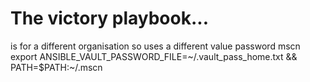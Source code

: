 # The victory playbook...

is for a different organisation so uses a different value password mscn
    export ANSIBLE_VAULT_PASSWORD_FILE=~/.vault_pass_home.txt && PATH=$PATH:~/.mscn
